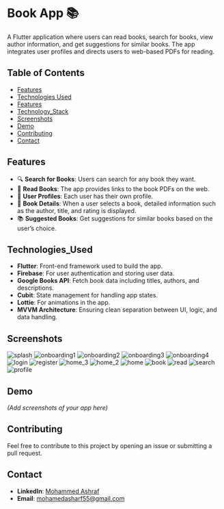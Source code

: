 # Book App 📚

A Flutter application where users can read books, search for books, view author information, and get suggestions for similar books. The app integrates user profiles and directs users to web-based PDFs for reading.

## Table of Contents
- [Features](#Features)
- [Technologies Used](#Technologies_Used)
- [Features](#features)
- [Technology_Stack](#Technology_Stack)
- [Screenshots](#Screenshots)
- [Demo](#Demo)
- [Contributing](#Contributing)
- [Contact](#Contact)

## Features
- 🔍 **Search for Books**: Users can search for any book they want.
- 📖 **Read Books**: The app provides links to the book PDFs on the web.
- 👤 **User Profiles**: Each user has their own profile.
- 📝 **Book Details**: When a user selects a book, detailed information such as the author, title, and rating is displayed.
- 📚 **Suggested Books**: Get suggestions for similar books based on the user’s choice.

## Technologies_Used
- **Flutter**: Front-end framework used to build the app.
- **Firebase**: For user authentication and storing user data.
- **Google Books API**: Fetch book data including titles, authors, and descriptions.
- **Cubit**: State management for handling app states.
- **Lottie**: For animations in the app.
- **MVVM Architecture**: Ensuring clean separation between UI, logic, and data handling.

## Screenshots
![splash](https://github.com/user-attachments/assets/b86e3186-b240-407c-b006-f63034653d7c)
![onboarding1](https://github.com/user-attachments/assets/de3fcc9d-ce5b-4164-9bf5-c86e7a4ba912)
![onboarding2](https://github.com/user-attachments/assets/5d350ee6-b141-4da1-a29e-7250d07357b2)
![onboarding3](https://github.com/user-attachments/assets/81b132bb-c395-4428-9d53-6cfdff76fe4a)
![onboarding4](https://github.com/user-attachments/assets/33379a2a-edc5-4b57-82a5-56bf9102ce7e)
![login](https://github.com/user-attachments/assets/8e94cd46-3490-4b4e-a31c-ef1b7eabeb97)
![register](https://github.com/user-attachments/assets/23db4c0b-f39c-4a84-b784-5dae200056fe)
![home_3](https://github.com/user-attachments/assets/698bd7e7-935a-4f9b-89fc-14989fa6fa74)
![home_2](https://github.com/user-attachments/assets/ed921109-40b8-46b3-a221-e92b6226702c)
![home](https://github.com/user-attachments/assets/12b1fcd7-11dd-42da-b71b-dad3f914ee15)
![book](https://github.com/user-attachments/assets/5f600c81-64e7-454a-9524-fb3a2f86f749)
![read](https://github.com/user-attachments/assets/f86571ff-268a-4828-bb87-327726e46409)
![search](https://github.com/user-attachments/assets/96bc8645-f60c-4900-b587-656196bf94aa)
![profile](https://github.com/user-attachments/assets/e11ee2ef-fce4-487b-9b20-de7250c62b5b)

## Demo
*(Add screenshots of your app here)*

## Contributing
Feel free to contribute to this project by opening an issue or submitting a pull request.

## Contact
- **LinkedIn**: [Mohammed Ashraf](https://www.linkedin.com/in/mohammed-ashraf19/)
- **Email**: mohamedasharf55@gmail.com
